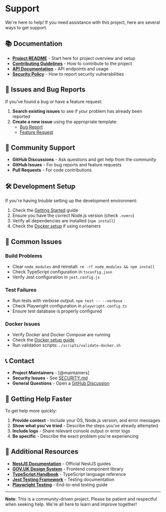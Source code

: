 # Support

We're here to help! If you need assistance with this project, here are several ways to get support.

## 📚 Documentation

- **[Project README](https://github.com/[username]/NestJS-frontend/blob/main/README.md)** - Start here for project overview and setup
- **[Contributing Guidelines](https://github.com/[username]/NestJS-frontend/blob/main/CONTRIBUTING.md)** - How to contribute to the project
- **[API Documentation](https://github.com/[username]/NestJS-frontend/blob/main/docs/README.md)** - API endpoints and usage
- **[Security Policy](https://github.com/[username]/NestJS-frontend/blob/main/SECURITY.md)** - How to report security vulnerabilities

## 🐛 Issues and Bug Reports

If you've found a bug or have a feature request:

1. **Search existing issues** to see if your problem has already been reported
2. **Create a new issue** using the appropriate template:
   - [Bug Report](https://github.com/[username]/NestJS-frontend/issues/new?template=bug_report.md)
   - [Feature Request](https://github.com/[username]/NestJS-frontend/issues/new?template=feature_request.md)

## 💬 Community Support

- **GitHub Discussions** - Ask questions and get help from the community
- **GitHub Issues** - For bug reports and feature requests
- **Pull Requests** - For code contributions

## 🛠️ Development Setup

If you're having trouble setting up the development environment:

1. Check the [Getting Started](https://github.com/[username]/NestJS-frontend/blob/main/docs/readme/getting-started.md) guide
2. Ensure you have the correct Node.js version (check `.nvmrc`)
3. Verify all dependencies are installed (`npm install`)
4. Check the [Docker setup](https://github.com/[username]/NestJS-frontend/blob/main/docs/docker-setup.md) if using containers

## 🔧 Common Issues

### Build Problems
- Clear `node_modules` and reinstall: `rm -rf node_modules && npm install`
- Check TypeScript configuration in `tsconfig.json`
- Verify Jest configuration in `jest.config.js`

### Test Failures
- Run tests with verbose output: `npm test -- --verbose`
- Check Playwright configuration in `playwright.config.ts`
- Ensure test database is properly configured

### Docker Issues
- Verify Docker and Docker Compose are running
- Check the [Docker setup guide](https://github.com/[username]/NestJS-frontend/blob/main/docs/docker-setup.md)
- Run validation scripts: `./scripts/validate-docker.sh`

## 📞 Contact

- **Project Maintainers** - [@maintainers]
- **Security Issues** - See [SECURITY.md](https://github.com/[username]/NestJS-frontend/blob/main/SECURITY.md)
- **General Questions** - Open a [GitHub Discussion](https://github.com/[username]/NestJS-frontend/discussions)

## 🚀 Getting Help Faster

To get help more quickly:

1. **Provide context** - Include your OS, Node.js version, and error messages
2. **Show what you've tried** - Describe the steps you've already attempted
3. **Include logs** - Share relevant console output or error logs
4. **Be specific** - Describe the exact problem you're experiencing

## 📖 Additional Resources

- **[NestJS Documentation](https://docs.nestjs.com/)** - Official NestJS guides
- **[GOV.UK Design System](https://design-system.service.gov.uk/)** - Frontend component library
- **[TypeScript Handbook](https://www.typescriptlang.org/docs/)** - TypeScript language reference
- **[Jest Testing Framework](https://jestjs.io/docs/getting-started)** - Testing documentation
- **[Playwright Testing](https://playwright.dev/docs/intro)** - End-to-end testing guide

---

**Note**: This is a community-driven project. Please be patient and respectful when seeking help. We're all here to learn and improve together!
